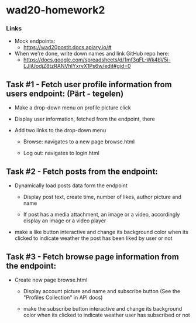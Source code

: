 # wad20-homework2

### Links
- Mock endpoints:
    - https://wad20postit.docs.apiary.io/#
- When we're done, write down names and link GitHub repo here:
    - https://docs.google.com/spreadsheets/d/1mf3gFL-Wk4bV5i-LJljUodjZ8tzRANVhlYxrvX1Ps6w/edit#gid=0

## Task #1 - Fetch user profile information from users endpoint: (Pärt - tegelen)

- Make a drop-down menu on profile picture click

- Display user information, fetched from the endpoint, there

- Add two links to the drop-down menu

    - Browse: navigates to a new page browse.html

    - Log out: navigates to login.html

## Task #2 - Fetch posts from the endpoint:

- Dynamically load posts data form the endpoint

    - Display post text, create time, number of likes, author picture and name

    - If post has a media attachment, an image or a video, accordingly display an image or a video player

- make a like button interactive and change its background color when its clicked to indicate weather the post has been liked by user or not

## Task #3 - Fetch browse page information from the endpoint:

- Create new page browse.html

    - Display account picture and name and subscribe button (See the "Profiles Collection" in API docs)

    - make the subscribe button interactive and change its background color when its clicked to indicate weather user has subscribed or not
